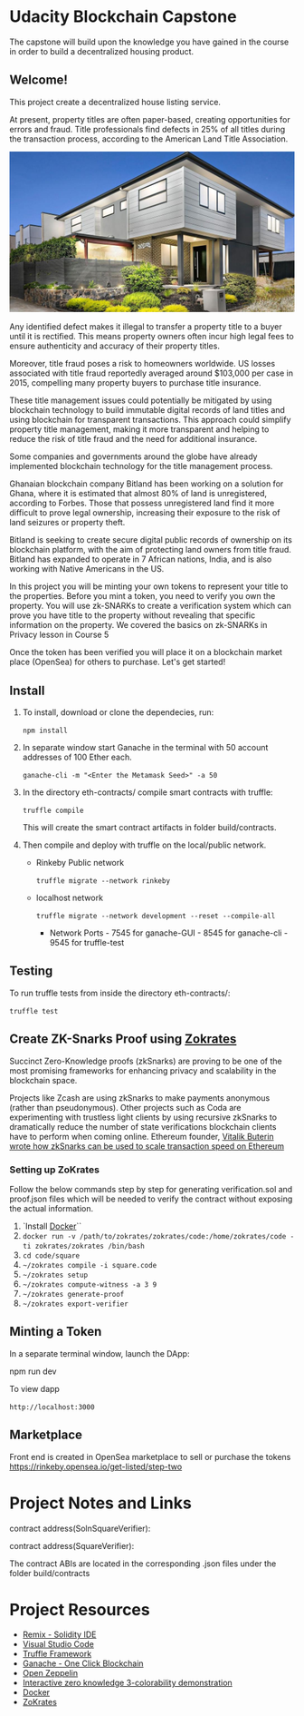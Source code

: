 # Udacity Blockchain Capstone

The capstone will build upon the knowledge you have gained in the course in order to build a decentralized housing product.

## Welcome!
This project create a decentralized house listing service.

At present, property titles are often paper-based, creating opportunities for errors and fraud. Title professionals find defects in 25% of all titles during the transaction process, according to the American Land Title Association.

![Real Estate](house.jpeg)

Any identified defect makes it illegal to transfer a property title to a buyer until it is rectified. This means property owners often incur high legal fees to ensure authenticity and accuracy of their property titles.

Moreover, title fraud poses a risk to homeowners worldwide. US losses associated with title fraud reportedly averaged around $103,000 per case in 2015, compelling many property buyers to purchase title insurance.

These title management issues could potentially be mitigated by using blockchain technology to build immutable digital records of land titles and using blockchain for transparent transactions. This approach could simplify property title management, making it more transparent and helping to reduce the risk of title fraud and the need for additional insurance.

Some companies and governments around the globe have already implemented blockchain technology for the title management process.

Ghanaian blockchain company Bitland has been working on a solution for Ghana, where it is estimated that almost 80% of land is unregistered, according to Forbes. Those that possess unregistered land find it more difficult to prove legal ownership, increasing their exposure to the risk of land seizures or property theft.

Bitland is seeking to create secure digital public records of ownership on its blockchain platform, with the aim of protecting land owners from title fraud. Bitland has expanded to operate in 7 African nations, India, and is also working with Native Americans in the US.

In this project you will be minting your own tokens to represent your title to the properties. Before you mint a token, you need to verify you own the property. You will use zk-SNARKs to create a verification system which can prove you have title to the property without revealing that specific information on the property. We covered the basics on zk-SNARKs in Privacy lesson in Course 5

Once the token has been verified you will place it on a blockchain market place (OpenSea) for others to purchase. Let's get started!

## Install

1.  To install, download or clone the dependecies, run:

    `npm install`

2. In separate window start Ganache in the terminal with 50 account addresses of 100 Ether each.

   `ganache-cli -m "<Enter the Metamask Seed>" -a 50`

3. In the directory eth-contracts/ compile smart contracts with truffle:

   `truffle compile`

   This will create the smart contract artifacts in folder build/contracts.

4. Then compile and deploy with truffle on the local/public network.
   - Rinkeby Public network

        `truffle migrate --network rinkeby`

   - localhost network

        `truffle migrate --network development --reset --compile-all`

        - Network Ports
                  - 7545 for ganache-GUI
                  - 8545 for ganache-cli
                  - 9545 for truffle-test
## Testing
To run truffle tests from inside the directory eth-contracts/:

`truffle test`

## Create ZK-Snarks Proof using [Zokrates](https://github.com/Zokrates/ZoKrates)
Succinct Zero-Knowledge proofs (zkSnarks) are proving to be one of the most promising frameworks for enhancing privacy and scalability in the blockchain space.

Projects like Zcash are using zkSnarks to make payments anonymous (rather than pseudonymous). Other projects such as Coda are experimenting with trustless light clients by using recursive zkSnarks to dramatically reduce the number of state verifications blockchain clients have to perform when coming online. Ethereum founder, [Vitalik Buterin wrote how zkSnarks can be used to scale transaction speed on Ethereum](https://ethresear.ch/t/on-chain-scaling-to-potentially-500-tx-sec-through-mass-tx-validation/3477)

### Setting up ZoKrates
Follow the below commands step by step for generating verification.sol and proof.json files which will be needed to verify the contract without exposing the actual information.

1.  `Install [Docker](https://docs.docker.com/get-docker/)``
2. `docker run -v /path/to/zokrates/zokrates/code:/home/zokrates/code -ti zokrates/zokrates /bin/bash`
3.  `cd code/square`
4.  `~/zokrates compile -i square.code`
5.  `~/zokrates setup`
6.  `~/zokrates compute-witness -a 3 9`
7.  `~/zokrates generate-proof`
8.  `~/zokrates export-verifier`

## Minting a Token
In a separate terminal window, launch the DApp:

npm run dev

To view dapp

`http://localhost:3000`

## Marketplace
Front end is created in OpenSea marketplace to sell or purchase the tokens
https://rinkeby.opensea.io/get-listed/step-two

# Project Notes and Links
contract address(SolnSquareVerifier):    

contract address(SquareVerifier):       

The contract ABIs are located in the corresponding .json files under the folder build/contracts

# Project Resources

* [Remix - Solidity IDE](https://remix.ethereum.org/)
* [Visual Studio Code](https://code.visualstudio.com/)
* [Truffle Framework](https://truffleframework.com/)
* [Ganache - One Click Blockchain](https://truffleframework.com/ganache)
* [Open Zeppelin ](https://openzeppelin.org/)
* [Interactive zero knowledge 3-colorability demonstration](http://web.mit.edu/~ezyang/Public/graph/svg.html)
* [Docker](https://docs.docker.com/install/)
* [ZoKrates](https://github.com/Zokrates/ZoKrates)
